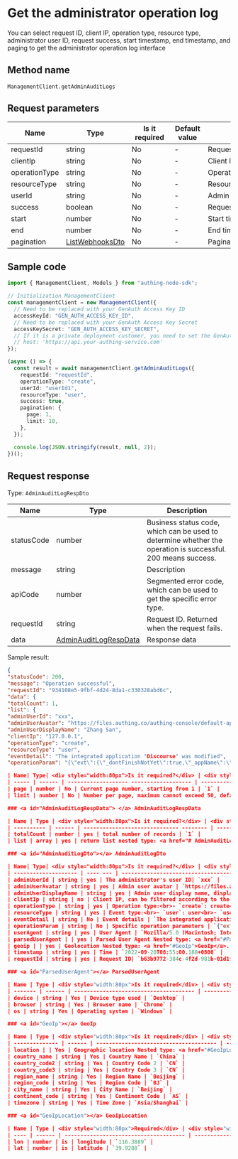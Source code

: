 # Get the administrator operation log

<!--
Warning⚠️:
Do not modify this document directly,
https://github.com/Authing/authing-docs-factory
Use this project to generate
-->

<LastUpdated />

You can select request ID, client IP, operation type, resource type, administrator user ID, request success, start timestamp, end timestamp, and paging to get the administrator operation log interface

## Method name

`ManagementClient.getAdminAuditLogs`

## Request parameters

| Name          | Type                                           | <div style="width:80px">Is it required</div> | <div style="width:60px">Default value</div> | <div style="width:300px">Description</div> | <div style="width:200px">Sample value</div> |
| ------------- | ---------------------------------------------- | -------------------------------------------- | ------------------------------------------- | ------------------------------------------ | ------------------------------------------- |
| requestId     | string                                         | No                                           | -                                           | Request ID                                 | `xxx`                                       |
| clientIp      | string                                         | No                                           | -                                           | Client IP                                  | `xxx`                                       |
| operationType | string                                         | No                                           | -                                           | Operation type                             | `create`                                    |
| resourceType  | string                                         | No                                           | -                                           | Resource type                              | `user`                                      |
| userId        | string                                         | No                                           | -                                           | Admin user ID                              | `xxx`                                       |
| success       | boolean                                        | No                                           | -                                           | Request success                            | `true`                                      |
| start         | number                                         | No                                           | -                                           | Start timestamp                            | `11`                                        |
| end           | number                                         | No                                           | -                                           | End timestamp                              | `111`                                       |
| pagination    | <a href="#ListWebhooksDto">ListWebhooksDto</a> | No                                           | -                                           | Pagination                                 |                                             |

## Sample code

```ts
import { ManagementClient, Models } from "authing-node-sdk";

// Initialization ManagementClient
const managementClient = new ManagementClient({
  // Need to be replaced with your GenAuth Access Key ID
  accessKeyId: "GEN_AUTH_ACCESS_KEY_ID",
  // Need to be replaced with your GenAuth Access Key Secret
  accessKeySecret: "GEN_AUTH_ACCESS_KEY_SECRET",
  // If it is a private deployment customer, you need to set the GenAuth service domain name
  // host: 'https://api.your-authing-service.com'
});

(async () => {
  const result = await managementClient.getAdminAuditLogs({
    requestId: "requestId",
    operationType: "create",
    userId: "userId1",
    resourceType: "user",
    success: true,
    pagination: {
      page: 1,
      limit: 10,
    },
  });

  console.log(JSON.stringify(result, null, 2));
})();
```

## Request response

Type: `AdminAuditLogRespDto`

| Name       | Type                                                       | Description                                                                                                  |
| ---------- | ---------------------------------------------------------- | ------------------------------------------------------------------------------------------------------------ |
| statusCode | number                                                     | Business status code, which can be used to determine whether the operation is successful. 200 means success. |
| message    | string                                                     | Description                                                                                                  |
| apiCode    | number                                                     | Segmented error code, which can be used to get the specific error type.                                      |
| requestId  | string                                                     | Request ID. Returned when the request fails.                                                                 |
| data       | <a href="#AdminAuditLogRespData">AdminAuditLogRespData</a> | Response data                                                                                                |

Sample result:

````json
{
"statusCode": 200,
"message": "Operation successful",
"requestId": "934108e5-9fbf-4d24-8da1-c330328abd6c",
"data": {
"totalCount": 1,
"list": {
"adminUserId": "xxx",
"adminUserAvatar": "https://files.authing.co/authing-console/default-app-logo.png",
"adminUserDisplayName": "Zhang San",
"clientIp": "127.0.0.1",
"operationType": "create",
"resourceType": "user",
"eventDetail": "The integrated application "Discourse" was modified",
"operationParam": "{\"ext\":{\"_dontFinishNotYet\":true,\"_appName\":\"Discourse\"},\"protocol\":\"oidc\",\"isAsa\":fal se,\"name\":\"Discourse\",\"oidcConfig\":{\"grant_types\":[\"authorization_code\",\"password\",\"refresh_token\"],\"response_types\":[\"code\"],\"id_token_signed_response_alg\":\"RS256\",\"token_endpoint_auth_method\":\"client _secret_post\",\"introspection_endpoint_auth_method\":\"client_secret_post\",\"revocation_endpoint_auth_method\":\"client\"}", "success": true, "userAgent": "Mozilla/5.0 (Macintosh; Intel Mac OS X 10_15_7) AppleWebKit/537.36 (KHTML, like Gecko) Chrome/104.0.0.0 Safari/537.36", "parsedUserAgent": { "device": "Desktop", "browser": "Chrome", "os": "Windows" }, "geoip": { "location": { "lon": 116.3889, "lat": 39.9288 }, "country_name": "China", "country_code2": "CN", "country_code3": "CN", "region_name": "Beijing", "region_code": "BJ", "city_name": "Beijing", "continent_code": "AS", "timezone": "Asia/Shanghai" }, "timestamp": "2022-09-20T08:55:00.188+0800", "requestId": "b63b9772-384c-4f2d-981b-01d1feed964d" } } } ``` ## Data structure ### <a id="ListWebhooksDto"></a> ListWebhooksDto

| Name| Type| <div style="width:80px">Is it required?</div> | <div style="width:300px">Description</div> | <div style="width:200px">Example value</div> |
| ----- | ------ | ------------------- ------------------- | ------------------------------ ------ | ------------------------------------- |
| page | number | No | Current page number, starting from 1 | `1` |
| limit | number | No | Number per page, maximum cannot exceed 50, default is 10 | `10` |

### <a id="AdminAuditLogRespData"> </a> AdminAuditLogRespData

| Name | Type | <div style="width:80px">Is it required?</div> | <div style="width:300px">Description</div> | <div style="width :200px">Example value</div> |
| ---------- | ------ | ------------------------------ -------- | ----------------------------------------- ---------------------------- | --------------------- ---------------- |
| totalCount | number | yes | total number of records | `1` |
| list | array | yes | return list nested type: <a href="# AdminAuditLogDto">AdminAuditLogDto</a>. | |

### <a id="AdminAuditLogDto"></a> AdminAuditLogDto

| Name| Type| <div style="width:80px">Is it required?</div> | <div style="width:300px" >Description</div> | <div style="width:200px">Example value</div> |
| -------------------- | ---- --- | -------------------------------------- | ------- -------------------------------------------------- -------------------------------------------------- -------------------------------------------------- -------------------------------------------------- -------------------------------------------------- -------------------------------------------------- -------------------------------------------------- -------------------------------------------------- -------------------------------------------------- -------------------------------------------------- ------------------------------------------------ | - -------------------------------------------------- -------------------------------------------------- -------------------------------------------------- -------------------------------------------------- -------------------------------------------------- -------------------------------------------------- -------------------------------------------------- -------------------------------------------------- --- |
| adminUserId | string | yes | The administrator's user ID| `xxx` |
| adminUserAvatar | string | yes | Admin user avatar | `https://files.authing.co/authing-console/default-app-logo.png` |
| adminUserDisplayName | string | yes | Admin user display name, displayed in the following user field order: nickname > username > name > givenName > familyName -> email -> phone -> id | `xxxx xxx` |
| clientIp | string | no | Client IP, can be filtered according to the client IP at login. By default, the login history of all login IPs is not obtained. | `127.0.0.1` |
| operationType | string | yes | Operation type:<br>- `create`: create<br>- `delete`: delete<br>- `import`: import<br>- `export`: export<br>- `update`: modify<br>- `refresh`: refresh<br>- `sync`: synchronize<br>- `invite`: invite<br>- `resign`: resign<br>- `recover`: recover<br>- `disable`: disable<br>- `userEnable`: enable<br> | all |
| resourceType | string | yes | Event type:<br>- `user`: user<br>- `userpool`: user pool<br>- `tenant`: tenant<br>- `userLoginState`: user login state<br>- `userAccountState`: user account state<br>- `userGroup`: user group<br>- `fieldEncryptState`: field encryption state<br>- `syncTask`: synchronization task<br>- `socialConnection`: social identity source<br>- `enterpriseConnection`: social identity source<br>- `customDatabase`: custom database<br>- `org`: organization<br>- `cooperator`: collaboration administrator<br>- `application`:Application<br>- `resourceNamespace`: Permission group<br>- `resource`: Resource<br>- `role`: Role<br>- `roleAssign`: Role authorization<br>- `policy`: Policy<br> | all |
| eventDetail | string | No | Event details | `The integrated application "Discourse" was modified` |
| operationParam | string | No | Specific operation parameters | `{"ext":{"_dontFinishNotYet":true,"_appName":"Discourse"},"protocol":"oidc","isAsa":false,"name":"Discourse","oidcConfig":{"grant_types":["authorization_code","password","refresh_token"],"response_types ":["code"],"id_token_signed_response_alg":"RS256","token_endpoint_auth_method":"client_secret_post","introspection_endpoint_auth_method":"client_secret_post","revocation_endpoint_auth_method":"client"}` | | originValue | string | no | original value | | | targetValue | string | no | new value | | | success | boolean | yes | whether it was successful| `true` |
| userAgent | string | yes | User Agent | `Mozilla/5.0 (Macintosh; Intel Mac OS X 10_15_7) AppleWebKit/537.36 (KHTML, like Gecko) Chrome/104.0.0.0 Safari/537.36` |
| parsedUserAgent | | yes | Parsed User Agent Nested type: <a href="#ParsedUserAgent">ParsedUserAgent</a>. | |
| geoip | | yes | Geolocation Nested type: <a href="#GeoIp">GeoIp</a>. | |
| timestamp | string | yes | Time | `2022-09-20T08:55:00.188+0800` |
| requestId | string | yes | Request ID| `b63b9772-384c-4f2d-981b-01d1feed964d` |

### <a id="ParsedUserAgent"></a> ParsedUserAgent

| Name | Type | <div style="width:80px">Is it required</div> | <div style="width:300px">Description</div> | <div style="width:200px">Sample value</div> |
| ------- | ------ | -------------------------------------- | ----------------------------------- | ------------------------------------- |
| device | string | Yes | Device type used | `Desktop` |
| browser | string | Yes | Browser name | `Chrome` |
| os | string | Yes | Operating system | `Windows` |

### <a id="GeoIp"></a> GeoIp

| Name | Type | <div style="width:80px">Is it required</div> | <div style="width:300px">Description</div> | <div style="width:200px">Sample value</div> |
| -------------- | ------ | -------------------------------------- | --------------------------------------------------------------- | ------------------------------------- |
| location | | Yes | Geographic location Nested type: <a href="#GeoIpLocation">GeoIpLocation</a>. | |
| country_name | string | Yes | Country Name | `China` |
| country_code2 | string | Yes | Country Code 2 | `CN` |
| country_code3 | string | Yes | Country Code 3 | `CN` |
| region_name | string | Yes | Region Name | `Beijing` |
| region_code | string | Yes | Region Code | `BJ` |
| city_name | string | Yes | City Name | `Beijing` |
| continent_code | string | Yes | Continent Code | `AS` |
| timezone | string | Yes | Time Zone | `Asia/Shanghai` |

### <a id="GeoIpLocation"></a> GeoIpLocation

| Name | Type | <div style="width:80px">Required</div> | <div style="width:300px">Description</div> | <div style="width:200px">Sample Value</div> |
| ---- | ------ | -------------------------------------- | ----------------------------------- | ------------------------------------- |
| lon | number | is | longitude | `116.3889` |
| lat | number | is | latitude | `39.9288` |
````
